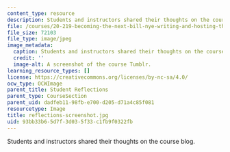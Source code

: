 ```yaml
---
content_type: resource
description: Students and instructors shared their thoughts on the course blog.
file: /courses/20-219-becoming-the-next-bill-nye-writing-and-hosting-the-educational-show-january-iap-2015/93bb33b65d7f3d035f33c1fb9f0322fb_reflections-screenshot.jpg
file_size: 72103
file_type: image/jpeg
image_metadata:
  caption: Students and instructors shared their thoughts on the course blog.
  credit: ''
  image-alt: A screenshot of the course Tumblr.
learning_resource_types: []
license: https://creativecommons.org/licenses/by-nc-sa/4.0/
ocw_type: OCWImage
parent_title: Student Reflections
parent_type: CourseSection
parent_uid: dadfeb11-98fb-e700-d205-d71a4c85f081
resourcetype: Image
title: reflections-screenshot.jpg
uid: 93bb33b6-5d7f-3d03-5f33-c1fb9f0322fb
---
```

Students and instructors shared their thoughts on the course blog.